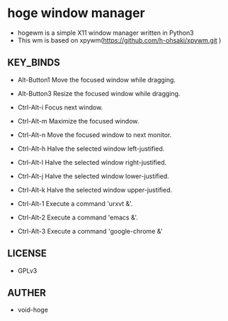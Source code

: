 # hoge window manager
- hogewm is a simple X11 window manager written in Python3
- This wm is based on xpywm(https://github.com/h-ohsaki/xpywm.git )

## KEY_BINDS
- Alt-Button1
  Move the focused window while dragging.

- Alt-Button3
  Resize the focused window while dragging.

- Ctrl-Alt-i
  Focus next window.

- Ctrl-Alt-m
  Maximize the focused window.

- Ctrl-Alt-n
  Move the focused window to next monitor.

- Ctrl-Alt-h
  Halve the selected window left-justified.

- Ctrl-Alt-l
  Halve the selected window right-justified.

- Ctrl-Alt-j
  Halve the selected window lower-justified.

- Ctrl-Alt-k
  Halve the selected window upper-justified.

- Ctrl-Alt-1
  Execute a command 'urxvt &'.

- Ctrl-Alt-2
  Execute a command 'emacs &'.

- Ctrl-Alt-3
  Execute a command 'google-chrome &'

## LICENSE
- GPLv3

## AUTHER
- void-hoge